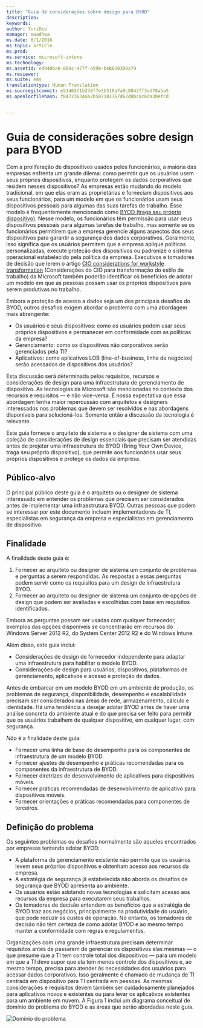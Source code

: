 ```yaml
---
title: "Guia de considerações sobre design para BYOD"
description: 
keywords: 
author: YuriDio
manager: swadhwa
ms.date: 8/1/2016
ms.topic: article
ms.prod: 
ms.service: microsoft-intune
ms.technology: 
ms.assetid: ed940ba8-866c-477f-a59b-beb620300a79
ms.reviewer: 
ms.suite: ems
translationtype: Human Translation
ms.sourcegitcommit: e51462f1b238f7e3b518a7a9c8042ff3ad78a5a5
ms.openlocfilehash: f84723634aa2b507181767d62d0bc8c6da30efcd


---
```


# Guia de considerações sobre design para BYOD

Com a proliferação de dispositivos usados pelos funcionários, a maioria das empresas enfrenta um grande dilema: como permitir que os usuários usem seus próprios dispositivos, enquanto protegem os dados corporativos que residem nesses dispositivos? As empresas estão mudando do modelo tradicional, em que elas eram as proprietárias e forneciam dispositivos aos seus funcionários, para um modelo em que os funcionários usam seus dispositivos pessoais para algumas das suas tarefas de trabalho. Esse modelo é frequentemente mencionado como [BYOD (traga seu próprio dispositivo)](https://technet.microsoft.com/library/dn645493.aspx). Nesse modelo, os funcionários têm permissão para usar seus dispositivos pessoais para algumas tarefas de trabalho, mas somente se os funcionários permitirem que a empresa gerencie alguns aspectos dos seus dispositivos para garantir a segurança dos dados corporativos. Geralmente, isso significa que os usuários permitem que a empresa aplique políticas personalizadas, execute proteção dos dispositivos ou padronize o sistema operacional estabelecido pela política da empresa. Executivos e tomadores de decisão que lerem o artigo [CIO considerations for workstyle transformation](http://download.microsoft.com/download/5/3/A/53A96632-02E3-416C-B209-D8725AA80AFE/CIO%20Considerations%20for%20Workstyle%20Transformation2.pdf) (Considerações do CIO para transformação do estilo de trabalho) da Microsoft também poderão identificar os benefícios de adotar um modelo em que as pessoas possam usar os próprios dispositivos para serem produtivas no trabalho.

Embora a proteção de acesso a dados seja um dos principais desafios do BYOD, outros desafios exigem abordar o problema com uma abordagem mais abrangente:

- Os usuários e seus dispositivos: como os usuários podem usar seus próprios dispositivos e permanecer em conformidade com as políticas da empresa?
- Gerenciamento: como os dispositivos não corporativos serão gerenciados pela TI?
- Aplicativos: como aplicativos LOB (line-of-business, linha de negócios) serão acessados de dispositivos dos usuários?

Esta discussão será determinada pelos requisitos, recursos e considerações de design para uma infraestrutura de gerenciamento de dispositivo. As tecnologias da Microsoft são mencionadas no contexto dos recursos e requisitos — e não vice-versa. É nossa expectativa que essa abordagem tenha maior repercussão com arquitetos e designers interessados nos problemas que devem ser resolvidos e nas abordagens disponíveis para solucioná-los. Somente então a discussão da tecnologia é relevante.

Este guia fornece o arquiteto de sistema e o designer de sistema com uma coleção de considerações de design essenciais que precisam ser atendidas antes de projetar uma infraestrutura de BYOD (Bring Your Own Device, traga seu próprio dispositivo), que permite aos funcionários usar seus próprios dispositivos e protege os dados da empresa.

## Público-alvo

O principal público deste guia é o arquiteto ou o designer de sistema interessado em entender os problemas que precisam ser considerados antes de implementar uma infraestrutura BYOD. Outras pessoas que podem se interessar por este documento incluem implementadores de TI, especialistas em segurança da empresa e especialistas em gerenciamento de dispositivo.</para>
    
## Finalidade
  
A finalidade deste guia é:

1. Fornecer ao arquiteto ou designer de sistema um conjunto de problemas e perguntas a serem respondidas. As respostas a essas perguntas podem servir como os requisitos para um design de infraestrutura BYOD.
2. Fornecer ao arquiteto ou designer de sistema um conjunto de opções de design que podem ser avaliadas e escolhidas com base em requisitos identificados. 

Embora as perguntas possam ser usadas com qualquer fornecedor, exemplos das opções disponíveis se concentrarão em recursos do Windows Server 2012 R2, do System Center 2012 R2 e do Windows Intune.

Além disso, este guia inclui:

- Considerações de design de fornecedor independente para adaptar uma infraestrutura para habilitar o modelo BYOD. 
- Considerações de design para usuários, dispositivos, plataformas de gerenciamento, aplicativos e acesso e proteção de dados.

Antes de embarcar em um modelo BYOD em um ambiente de produção, os problemas de segurança, disponibilidade, desempenho e escalabilidade precisam ser considerados nas áreas de rede, armazenamento, cálculo e identidade. Há uma tendência a desejar adotar BYOD antes de haver uma análise concreta do ambiente atual e do que precisa ser feito para permitir que os usuários trabalhem de qualquer dispositivo, em qualquer lugar, com segurança.

*Não* é a finalidade deste guia:

- Fornecer uma linha de base do desempenho para os componentes de infraestrutura de um modelo BYOD. 
- Fornecer ajustes de desempenho e práticas recomendadas para os componentes da infraestrutura de BYOD.
- Fornecer diretrizes de desenvolvimento de aplicativos para dispositivos móveis.
- Fornecer práticas recomendadas de desenvolvimento de aplicativo para dispositivos móveis.
- Fornecer orientações e práticas recomendadas para componentes de terceiros.

## Definição do problema

Os seguintes problemas ou desafios normalmente são aqueles encontrados por empresas tentando adotar BYOD:

- A plataforma de gerenciamento existente não permite que os usuários levem seus próprios dispositivos e obtenham acesso aos recursos da empresa.
- A estratégia de segurança já estabelecida não aborda os desafios de segurança que BYOD apresenta ao ambiente.
- Os usuários estão adotando novas tecnologias e solicitam acesso aos recursos da empresa para executarem seus trabalhos.
- Os tomadores de decisão entendem os benefícios que a estratégia de BYOD traz aos negócios, principalmente na produtividade do usuário, que pode reduzir os custos de operação. No entanto, os tomadores de decisão não têm certeza de como adotar BYOD e ao mesmo tempo manter a conformidade com regras e regulamentos.

Organizações com uma grande infraestrutura precisam determinar requisitos antes de passarem de gerenciar os dispositivos elas mesmas — o que presume que a TI tem controle total dos dispositivos — para um modelo em que a TI deve supor que ela tem menos controle dos dispositivos e, ao mesmo tempo, precisa para atender às necessidades dos usuários para acessar dados corporativos. Isso geralmente é chamado de mudança de TI centrada em dispositivo para TI centrada em pessoas. As mesmas considerações e requisitos devem também ser cuidadosamente planejados para aplicativos novos e existentes ou para levar os aplicativos existentes para um ambiente em nuvem. A Figura 1 inclui um diagrama conceitual de domínio do problema do BYOD e as áreas que serão abordadas neste guia.

![Domínio do problema](./media/BYOD_Figure1.png)




<!--HONumber=Aug16_HO1-->


